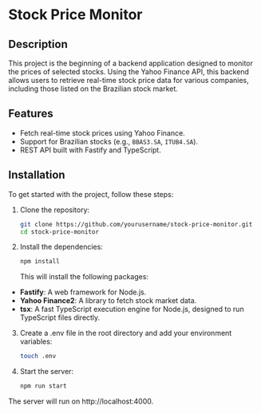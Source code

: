 # Stock Price Monitor

## Description

This project is the beginning of a backend application designed to monitor the prices of selected stocks. Using the Yahoo Finance API, this backend allows users to retrieve real-time stock price data for various companies, including those listed on the Brazilian stock market.

## Features

- Fetch real-time stock prices using Yahoo Finance.
- Support for Brazilian stocks (e.g., `BBAS3.SA`, `ITUB4.SA`).
- REST API built with Fastify and TypeScript.

## Installation

To get started with the project, follow these steps:

1. Clone the repository:

   ```bash
   git clone https://github.com/yourusername/stock-price-monitor.git
   cd stock-price-monitor
    ```
2. Install the dependencies:
    ```bash
    npm install
    ```
    This will install the following packages:

- **Fastify**: A web framework for Node.js.
- **Yahoo Finance2**: A library to fetch stock market data.
- **tsx**: A fast TypeScript execution engine for Node.js, designed to run TypeScript files directly.

3. Create a .env file in the root directory and add your environment variables:
    ```bash
    touch .env
    ```
4. Start the server:
    ```bash
    npm run start
    ```
The server will run on http://localhost:4000.
    